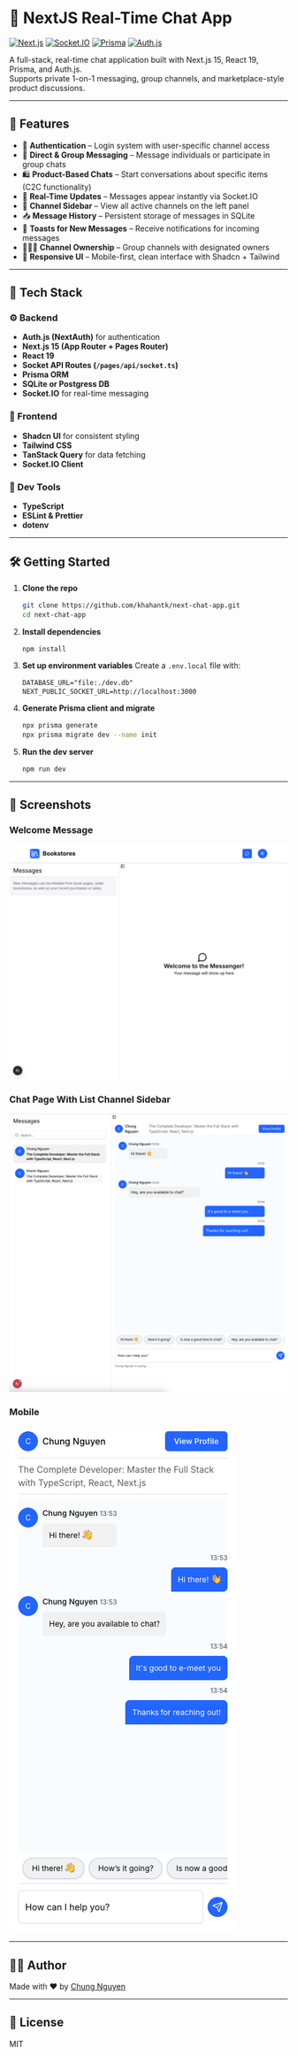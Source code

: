 
# 💬 NextJS Real-Time Chat App

[![Next.js](https://img.shields.io/badge/Built%20With-Next.js-blue)](https://nextjs.org)
[![Socket.IO](https://img.shields.io/badge/Real--Time-Socket.IO-yellow)](https://socket.io)
[![Prisma](https://img.shields.io/badge/ORM-Prisma-2D3748?logo=prisma&logoColor=white)](https://www.prisma.io)
[![Auth.js](https://img.shields.io/badge/Auth-Auth.js-orange)](https://authjs.dev)

A full-stack, real-time chat application built with Next.js 15, React 19, Prisma, and Auth.js.  
Supports private 1-on-1 messaging, group channels, and marketplace-style product discussions.

---

## 🚀 Features

- 🔐 **Authentication** – Login system with user-specific channel access
- 💬 **Direct & Group Messaging** – Message individuals or participate in group chats
- 🛍️ **Product-Based Chats** – Start conversations about specific items (C2C functionality)
- 🔄 **Real-Time Updates** – Messages appear instantly via Socket.IO
- 📂 **Channel Sidebar** – View all active channels on the left panel
- 📥 **Message History** – Persistent storage of messages in SQLite
- 🔔 **Toasts for New Messages** – Receive notifications for incoming messages
- 🧑‍🤝‍🧑 **Channel Ownership** – Group channels with designated owners
- 📱 **Responsive UI** – Mobile-first, clean interface with Shadcn + Tailwind

---

## 🧰 Tech Stack

### ⚙️ Backend
- **Auth.js (NextAuth)** for authentication
- **Next.js 15 (App Router + Pages Router)**
- **React 19**
- **Socket API Routes (`/pages/api/socket.ts`)**
- **Prisma ORM**
- **SQLite or Postgress DB**
- **Socket.IO** for real-time messaging

### 🎨 Frontend
- **Shadcn UI** for consistent styling
- **Tailwind CSS**
- **TanStack Query** for data fetching
- **Socket.IO Client**

### 🧪 Dev Tools
- **TypeScript**
- **ESLint & Prettier**
- **dotenv**

---

## 🛠️ Getting Started

1. **Clone the repo**
   ```bash
   git clone https://github.com/khahantk/next-chat-app.git
   cd next-chat-app
   ```

2. **Install dependencies**
   ```bash
   npm install
   ```

3. **Set up environment variables**
   Create a `.env.local` file with:

   ```env
   DATABASE_URL="file:./dev.db"
   NEXT_PUBLIC_SOCKET_URL=http://localhost:3000
   ```

4. **Generate Prisma client and migrate**
   ```bash
   npx prisma generate
   npx prisma migrate dev --name init
   ```

5. **Run the dev server**
   ```bash
   npm run dev
   ```

---

## 📸 Screenshots

### Welcome Message
![Welcome Message](./public/screenshots/welcome.png)

### Chat Page With List Channel Sidebar
![Chat Page](./public/screenshots/chat-page.png)

### Mobile
![Channel List](./public/screenshots/chat-page-mobile.png)

---

## 🧑‍💻 Author

Made with ❤️ by [Chung Nguyen](https://github.com/khahantk)

---

## 📄 License

MIT
